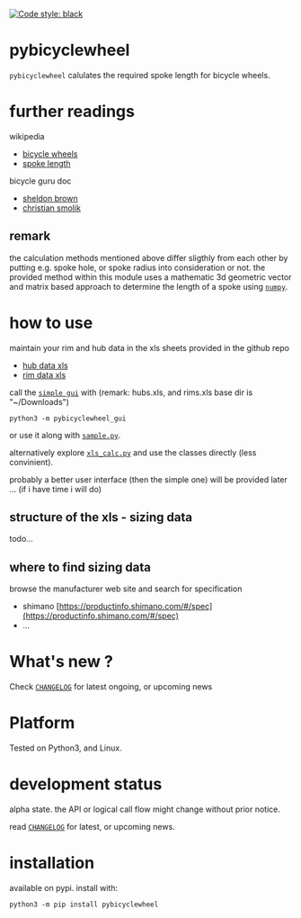 
[![Code style: black](https://img.shields.io/badge/code%20style-black-000000.svg)](https://github.com/psf/black)


# pybicyclewheel 

`pybicyclewheel` calulates the required spoke length for bicycle wheels.


# further readings

wikipedia
- [bicycle wheels](https://en.wikipedia.org/wiki/Wheelbuilding)
- [spoke length](https://en.wikipedia.org/wiki/Spoke#Spoke_length)

bicycle guru doc
- [sheldon brown](https://www.sheldonbrown.com/spoke-length.html)
- [christian smolik](http://www.smolik-velotech.de/laufrad/06einsp.htm#Ermittlung%20der%20Speichenl%C3%A4ngen)

## remark

the calculation methods mentioned above differ sligthly from each other by putting e.g. spoke hole, or spoke radius
into consideration or not. 
the provided method within this module uses a mathematic 3d geometric vector and matrix based approach
to determine the length of a spoke using [`numpy`](https://en.wikipedia.org/wiki/NumPy). 


# how to use

maintain your rim and hub data in the xls sheets provided in the github repo

- [hub data xls](https://github.com/kr-g/pybicyclewheel/blob/main/hubs.xls)
- [rim data xls](https://github.com/kr-g/pybicyclewheel/blob/main/rims.xls)


call the [`simple gui`](https://github.com/kr-g/pybicyclewheel/tree/main/pybicyclewheel_gui)
with (remark: hubs.xls, and rims.xls base dir is "~/Downloads")

    python3 -m pybicyclewheel_gui
    
    
or use it along with [`sample.py`](https://github.com/kr-g/pybicyclewheel/blob/main/sample.py).


alternatively explore [`xls_calc.py`](https://github.com/kr-g/pybicyclewheel/blob/main/pybicyclewheel/xls_calc.py)
and use the classes directly (less convinient).


probably a better user interface (then the simple one) will be provided later ... (if i have time i will do)



## structure of the xls - sizing data

todo...


## where to find sizing data 

browse the manufacturer web site and search for specification

- shimano [https://productinfo.shimano.com/#/spec](https://productinfo.shimano.com/#/spec)
- ...




# What's new ?

Check
[`CHANGELOG`](https://github.com/kr-g/pybicyclewheel/blob/main/CHANGELOG.MD)
for latest ongoing, or upcoming news


# Platform

Tested on Python3, and Linux.


# development status

alpha state.
the API or logical call flow might change without prior notice.

read [`CHANGELOG`](https://github.com/kr-g/pybicyclewheel/blob/main/CHANGELOG.MD)
for latest, or upcoming news.


# installation

available on pypi. install with:

    python3 -m pip install pybicyclewheel
    
